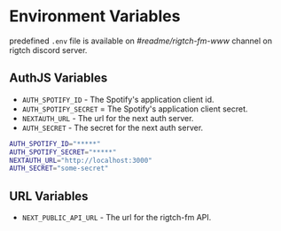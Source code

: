 # Environment Variables

predefined `.env` file is available on
_#readme/rigtch-fm-www_ channel on rigtch discord server.

## AuthJS Variables

- `AUTH_SPOTIFY_ID` - The Spotify's application client id.
- `AUTH_SPOTIFY_SECRET` = The Spotify's application client secret.
- `NEXTAUTH_URL` - The url for the next auth server.
- `AUTH_SECRET` - The secret for the next auth server.

```bash
AUTH_SPOTIFY_ID="*****"
AUTH_SPOTIFY_SECRET="*****"
NEXTAUTH_URL="http://localhost:3000"
AUTH_SECRET="some-secret"
```

## URL Variables

- `NEXT_PUBLIC_API_URL` - The url for the rigtch-fm API.
